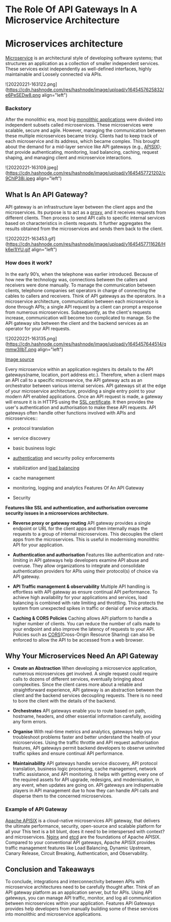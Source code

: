 # The Role Of API Gateways In A Microservice Architecture

# Microservices architecture

[Microservice](https://microservices.io/) is an architectural style of developing software systems; that structures an application as a collection of smaller independent services. These services exist independently as well-defined interfaces, highly maintainable and Loosely connected via APIs.

![20220221-163122.png](https://cdn.hashnode.com/res/hashnode/image/upload/v1645457625832/e6PeSEDw8.png align="left")

### Backstory

After the monolithic era, most big [monolithic applications](https://microservices.io/patterns/monolithic.html) were divided into independent subsets called microservices. These microservices were scalable, secure and agile. However, managing the communication between these multiple microservices became tricky. Clients had to keep track of each microservice and its address, which became complex. This brought about the demand for a mid-layer service like API gateways (e.g., [APISIX](https://apisix.apache.org/)); that provide authenticating, monitoring, load balancing, caching, request shaping, and managing client and microservice interactions.

![20220221-163109.jpeg](https://cdn.hashnode.com/res/hashnode/image/upload/v1645457721202/c9ChlP38i.jpeg align="left")

## What Is An API Gateway?

API gateway is an infrastructure layer between the client apps and the microservices. Its purpose is to act as a [proxy](https://firstsiteguide.com/what-is-proxy-server/), and it receives requests from different clients. Then process to send API calls to specific internal services based on characteristics in clients requests. It further aggregates the results obtained from the microservices and sends them back to the client.

![20220221-163453.gif](https://cdn.hashnode.com/res/hashnode/image/upload/v1645457711626/Hk6ei1IYU.gif align="left")

### How does it work?

In the early 90’s, when the telephone was earlier introduced. Because of how new the technology was, connections between the callers and receivers were done manually. To manage the communication between clients, telephone companies set operators in charge of connecting the cables to callers and receivers. Think of API gateways as the operators. In a microservice architecture, communication between each microservice is done through APIs; a single API request by a client can prompt a response from numerous microservices. Subsequently, as the client's requests increase, communication will become too complicated to manage. So the API gateway sits between the client and the backend services as an operator for your API requests.

![20220221-163135.png](https://cdn.hashnode.com/res/hashnode/image/upload/v1645457644514/qmmw3lIbT.png align="left")

[Image source](https://www.c-sharpcorner.com/article/microservices-design-using-gateway-pattern/)

Every microservice within an application registers its details to the API gateways(name, location, port address etc.). Therefore, when a client maps an API call to a specific microservice, the API gateway acts as an orchestrator between various internal services. API gateways sit at the edge of your microservice architecture, providing a single entry point to your modern API enabled applications. Once an API request is made, a gateway will ensure it is in HTTPS using the [SSL certificate](https://www.cloudflare.com/learning/ssl/what-is-an-ssl-certificate/). It then provides the user's authentication and authorisation to make these API requests. API gateways often handle other functions involved with APIs and microservices::

* protocol translation
    
* service discovery
    
* basic business logic
    
* [authentication](https://www.techtarget.com/searchsecurity/definition/authentication) and security policy enforcements
    
* stabilization and [load balancing](https://www.techtarget.com/searchnetworking/definition/load-balancing)
    
* cache management
    
* monitoring, logging and analytics Features Of An API Gateway
    
* Security
    

**Features like SSL and authentication, and authorisation overcome security issues in a microservices architecture.**

* **Reverse proxy or gateway routing** API gateway provides a single endpoint or URL for the client apps and then internally maps the requests to a group of internal microservices. This decouples the client apps from the microservices. This is useful in modernising monolithic API for your application.
    
* **Authentication and authorisation** Features like authentication and rate-limiting in API gateways help developers examine API abuse and overuse. They allow organizations to integrate and consolidate authentication providers for APIs using their protocol(s) of choice via API gateway.
    
* **API Traffic management & observability** Multiple API handling is effortless with API gateway as ensure continual API performance. To achieve high availability for your applications and servi­ces, load balancing is combined with rate limiting and throttling. This protects the system from unexpected spikes in traffic or denial of service attacks.
    
* **Caching & CORS Policies** Caching allows API platform to handle a higher number of clients. You can reduce the number of calls made to your endpoint and also improve the latency of requests to your API. Policies such as [CORS](https://medium.com/geekculture/simple-steps-to-enable-cors-in-api-gateway-through-console-cloud-formation-c09d9df31c07)(Cross-Origin Resource Sharing) can also be enforced to allow the API to be accessed from a web browser.
    

## Why Your Microservices Need An API Gateway

* **Create an Abstraction** When developing a microservice application, numerous microservices get involved. A single request could require calls to dozens of different services, eventually bringing about complexities. Since the client cares more about a reliable and straightforward experience, API gateway is an abstraction between the client and the backend services decoupling requests. There is no need to bore the client with the details of the backend.
    
* **Orchestrates** API gateways enable you to route based on path, hostname, headers, and other essential information carefully, avoiding any form errors.
    
* **Organise** With real-time metrics and analytics, gateways help you troubleshoot problems faster and better understand the health of your microservices. Using the traffic throttle and API request authorisation features, API gateways permit backend developers to observe uninvited traffic spikes and ensure continual API performance.
    
* **Maintainability** API gateways handle service discovery, API protocol translation, business logic processing, cache management, network traffic assistance, and API monitoring. It helps with getting every one of the required assets for API upgrade, redesigns, and modernisation, in any event, when updates are going on. API gateways are indispensable players in API management due to how they can handle API calls and disperse them to the concerned microservices.
    

### Example of API Gateway

[Apache APISIX](https://apisix.apache.org/) is a cloud-native microservices API gateway, that delivers the ultimate performance, security, open-source and scalable platform for all your This text is a bit blunt, does it need to be interspersed with context? and microservices. [Nginx](https://www.nginx.com/) and [etcd](https://etcd.io/) are the foundations of Apache APISIX. Compared to your conventional API gateways, Apache APISIX provides traffic management features like Load Balancing, Dynamic Upstream, Canary Release, Circuit Breaking, Authentication, and Observability.

## Conclusion and Takeaways

To conclude, integrations and interconnectivity between APIs with microservice architectures need to be carefully thought after. Think of an API gateway platform as an application server, but for APIs. Using API gateways, you can manage API traffic, monitor, and log all communication between microservices within your application. Features API Gateways provides help developers from manually building some of these services into monolithic and microservice applications.